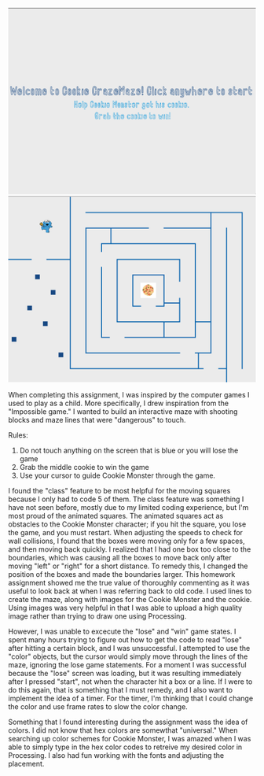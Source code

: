 ![](/July15/cookiemain.png)
![](/July15/mazeimage.png)

When completing this assignment, I was inspired by the computer games I used to play as a child. More specifically, I drew inspiration from the "Impossible game." I wanted to build an interactive maze with shooting blocks and maze lines that were "dangerous" to touch. 

Rules:
  1. Do not touch anything on the screen that is blue or you will lose the game
  2. Grab the middle cookie to win the game
  3. Use your cursor to guide Cookie Monster through the game.

I found the "class" feature to be most helpful for the moving squares because I only had to code 5 of them. The class feature was something I have not seen before, mostly due to my limited coding experience, but I'm most proud of the animated squares. The animated squares act as obstacles to the Cookie Monster character; if you hit the square, you lose the game, and you must restart. When adjusting the speeds to check for wall collisions, I found that the boxes were moving only for a few spaces, and then moving back quickly. I realized that I had one box too close to the boundaries, which was causing all the boxes to move back only after moving "left" or "right" for a short distance. To remedy this, I changed the position of the boxes and made the boundaries larger. This homework assignment showed me the true value of thoroughly commenting as it was useful to look back at when I was referring back to old code. I used lines to create the maze, along with images for the Cookie Monster and the cookie. Using images was very helpful in that I was able to upload a high quality image rather than trying to draw one using Processing. 

However, I was unable to excecute the "lose" and "win" game states. I spent many hours trying to figure out how to get the code to read "lose" after hitting a certain block, and I was unsuccessful. I attempted to use the "color" objects, but the cursor would simply move through the lines of the maze, ignoring the lose game statements. For a moment I was successful because the "lose" screen was loading, but it was resulting immediately after I pressed "start", not when the character hit a box or a line. If I were to do this again, that is something that I must remedy, and I also want to implement the idea of a timer. For the timer, I'm thinking that I could change the color and use frame rates to slow the color change.

Something that I found interesting during the assignment wass the idea of colors. I did not know that hex colors are somewthat "universal." When searching up color schemes for Cookie Monster, I was amazed when I was able to simply type in the hex color codes to retreive my desired color in Processing. I also had fun working with the fonts and adjusting the placement.

